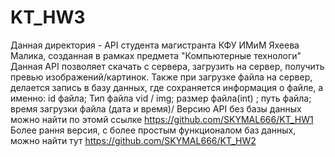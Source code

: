# KT_HW3
Данная директория - API студента магистранта КФУ ИМиМ Яхеева Малика, созданная в рамках предмета "Компьютерные технологи" 
Данная API позволяет скачать с сервера, загрузить на сервер, получить превью изображений/картинок. Также при загрузке файла на сервер, делается запись в базу данных, где сохраняется информация о файле, а именно: id файла; Тип файла vid / img; размер файла(int) ; путь файла; время загрузки файла (дата и время)/ 
Версию API без базы данных можно найти по этомй ссылке https://github.com/SKYMAL666/KT_HW1
Более рання версия, с более простым функционалом баз данных, можно найти тут https://github.com/SKYMAL666/KT_HW2
